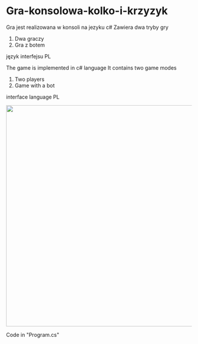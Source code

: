 # Gra-konsolowa-kolko-i-krzyzyk

Gra jest realizowana w konsoli na jezyku c#
Zawiera dwa tryby gry
1. Dwa graczy
2. Gra z botem

język interfejsu PL

The game is implemented in c# language
It contains two game modes
1. Two players
2. Game with a bot

interface language PL

<img src="https://pp.userapi.com/c854124/v854124072/29afc/Hea-h9S35Tg.jpg" width="600">

Code in "Program.cs"
